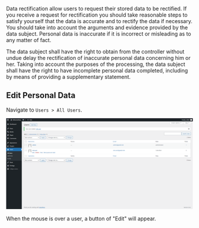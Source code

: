 Data rectification allow users to request their stored data to be rectified. If you receive a request for rectification you should take reasonable steps to satisfy yourself that the data is accurate and to rectify the data if necessary. You should take into account the arguments and evidence provided by the data subject. Personal data is inaccurate if it is incorrect or misleading as to any matter of fact.

The data subject shall have the right to obtain from the controller without undue delay the rectification of inaccurate personal data concerning him or her. Taking into account the purposes of the processing, the data subject shall have the right to have incomplete personal data completed, including by means of providing a supplementary statement.

## Edit Personal Data
Navigate to `Users > All Users`.

![Edit_Users](https://github.com/joey1136/katacoda-scenarios/blob/main/Area-D/images/step2/DeleteUser.png?raw=true)

When the mouse is over a user, a button of "Edit" will appear.
